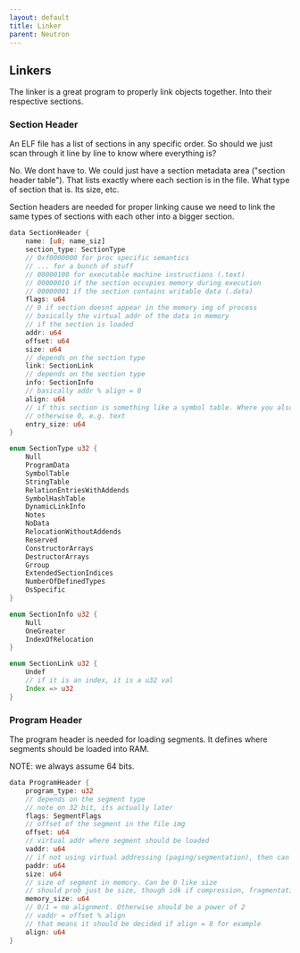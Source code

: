 ```yaml
---
layout: default
title: Linker
parent: Neutron
---
```


## Linkers

The linker is a great program to properly link objects together. Into their respective sections.

### Section Header

An ELF file has a list of sections in any specific order. So should we just scan through it line by line to know where everything is?

No. We dont have to. We could just have a section metadata area ("section header table"). That lists exactly where each section is in the file. What type of section that is. Its size, etc.

Section headers are needed for proper linking cause we need to link the same types of sections with each other into a bigger section.

```rust
data SectionHeader {
    name: [u8; name_siz]
    section_type: SectionType
    // 0xf0000000 for proc specific semantics
    // ... for a bunch of stuff
    // 00000100 for executable machine instructions (.text)
    // 00000010 if the section occupies memory during execution
    // 00000001 if the section contains writable data (.data)
    flags: u64
    // 0 if section doesnt appear in the memory img of process
    // basically the virtual addr of the data in memory
    // if the section is loaded
    addr: u64
    offset: u64
    size: u64
    // depends on the section type
    link: SectionLink
    // depends on the section type
    info: SectionInfo
    // basically addr % align = 0
    align: u64
    // if this section is something like a symbol table. Where you also have 'sections'. Then what is the entry size of that
    // otherwise 0, e.g. text
    entry_size: u64
}

enum SectionType u32 {
    Null
    ProgramData
    SymbolTable
    StringTable
    RelationEntriesWithAddends
    SymbolHashTable
    DynamicLinkInfo
    Notes
    NoData
    RelocationWithoutAddends
    Reserved
    ConstructorArrays
    DestructorArrays
    Grroup
    ExtendedSectionIndices
    NumberOfDefinedTypes
    OsSpecific
}

enum SectionInfo u32 {
    Null
    OneGreater
    IndexOfRelocation
}

enum SectionLink u32 {
    Undef
    // if it is an index, it is a u32 val
    Index => u32
}
```

### Program Header

The program header is needed for loading segments. It defines where segments should be loaded into RAM.

NOTE: we always assume 64 bits.

```rust
data ProgramHeader {
    program_type: u32
    // depends on the segment type
    // note on 32 bit, its actually later
    flags: SegmentFlags
    // offset of the segment in the file img
    offset: u64
    // virtual addr where segment should be loaded
    vaddr: u64
    // if not using virtual addressing (paging/segmentation), then can use this instead. Prob can just ignore for most part
    paddr: u64
    size: u64
    // size of segment in memory. Can be 0 like size
    // should prob just be size, though idk if compression, fragmentation and paging play a part
    memory_size: u64
    // 0/1 = no alignment. Otherwise should be a power of 2
    // vaddr = offset % align
    // that means it should be decided if align = 8 for example
    align: u64
}
```
